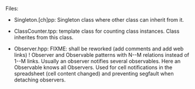 Files:

* Singleton.[ch]pp: Singleton class where other class can inherit from it.

* ClassCounter.tpp: template class for counting class instances. Class
  inherites from this class.

* Observer.hpp: FIXME: shall be reworked (add comments and add web
  links) ! Observer and Observable patterns with N--M relations
  instead of 1--M links. Usually an observer notifies several
  observables. Here an Observable knows all Observers. Used for cell
  notifications in the spreadsheet (cell content changed) and
  preventing segfault when detaching observers.
